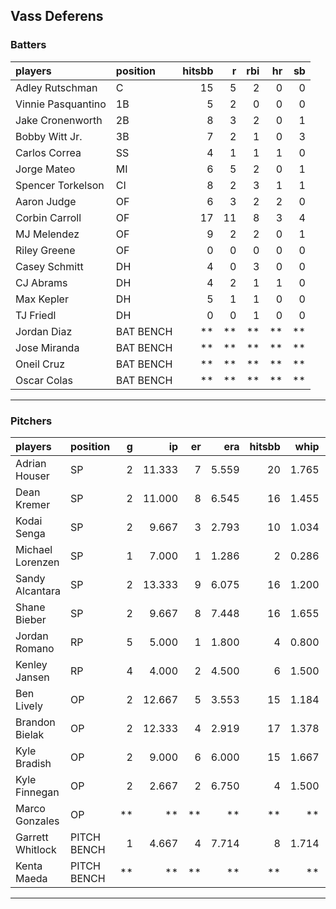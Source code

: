 ## Vass Deferens

### Batters

 
|players            |position  | hitsbb|  r| rbi| hr| sb| 
|:------------------|:---------|------:|--:|---:|--:|--:| 
|Adley Rutschman    |C         |     15|  5|   2|  0|  0| 
|Vinnie Pasquantino |1B        |      5|  2|   0|  0|  0| 
|Jake Cronenworth   |2B        |      8|  3|   2|  0|  1| 
|Bobby Witt Jr.     |3B        |      7|  2|   1|  0|  3| 
|Carlos Correa      |SS        |      4|  1|   1|  1|  0| 
|Jorge Mateo        |MI        |      6|  5|   2|  0|  1| 
|Spencer Torkelson  |CI        |      8|  2|   3|  1|  1| 
|Aaron Judge        |OF        |      6|  3|   2|  2|  0| 
|Corbin Carroll     |OF        |     17| 11|   8|  3|  4| 
|MJ Melendez        |OF        |      9|  2|   2|  0|  1| 
|Riley Greene       |OF        |      0|  0|   0|  0|  0| 
|Casey Schmitt      |DH        |      4|  0|   3|  0|  0| 
|CJ Abrams          |DH        |      4|  2|   1|  1|  0| 
|Max Kepler         |DH        |      5|  1|   1|  0|  0| 
|TJ Friedl          |DH        |      0|  0|   1|  0|  0| 
|Jordan Diaz        |BAT BENCH |     **| **|  **| **| **| 
|Jose Miranda       |BAT BENCH |     **| **|  **| **| **| 
|Oneil Cruz         |BAT BENCH |     **| **|  **| **| **| 
|Oscar Colas        |BAT BENCH |     **| **|  **| **| **| 


* * *

### Pitchers

 
|players          |position    |  g|     ip| er|   era| hitsbb|  whip| so|  w| sv| 
|:----------------|:-----------|--:|------:|--:|-----:|------:|-----:|--:|--:|--:| 
|Adrian Houser    |SP          |  2| 11.333|  7| 5.559|     20| 1.765|  5|  1|  0| 
|Dean Kremer      |SP          |  2| 11.000|  8| 6.545|     16| 1.455| 11|  1|  0| 
|Kodai Senga      |SP          |  2|  9.667|  3| 2.793|     10| 1.034| 12|  1|  0| 
|Michael Lorenzen |SP          |  1|  7.000|  1| 1.286|      2| 0.286|  6|  0|  0| 
|Sandy Alcantara  |SP          |  2| 13.333|  9| 6.075|     16| 1.200| 10|  0|  0| 
|Shane Bieber     |SP          |  2|  9.667|  8| 7.448|     16| 1.655|  6|  0|  0| 
|Jordan Romano    |RP          |  5|  5.000|  1| 1.800|      4| 0.800|  5|  0|  5| 
|Kenley Jansen    |RP          |  4|  4.000|  2| 4.500|      6| 1.500|  5|  0|  2| 
|Ben Lively       |OP          |  2| 12.667|  5| 3.553|     15| 1.184| 11|  1|  0| 
|Brandon Bielak   |OP          |  2| 12.333|  4| 2.919|     17| 1.378|  8|  2|  0| 
|Kyle Bradish     |OP          |  2|  9.000|  6| 6.000|     15| 1.667| 15|  0|  0| 
|Kyle Finnegan    |OP          |  2|  2.667|  2| 6.750|      4| 1.500|  4|  2|  0| 
|Marco Gonzales   |OP          | **|     **| **|    **|     **|    **| **| **| **| 
|Garrett Whitlock |PITCH BENCH |  1|  4.667|  4| 7.714|      8| 1.714|  5|  0|  0| 
|Kenta Maeda      |PITCH BENCH | **|     **| **|    **|     **|    **| **| **| **| 


* * *


